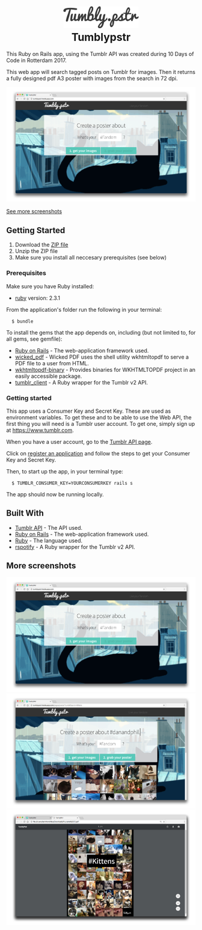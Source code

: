 <h1 align="center">
<img src="Docs/tumbly_logo.png" width="200" alt="icon"><br>
  Tumblypstr
</h1>
This Ruby on Rails app, using the Tumblr API was created during 10 Days of Code in Rotterdam 2017.

This web app will search tagged posts on Tumblr for images. Then it returns a fully designed pdf A3 poster with images from the search in 72 dpi.

![Screenshot](/docs/screenshot1.png)

[See more screenshots](#more-screenshots)

## Getting Started

1. Download the [ZIP file](https://github.com/khendrikse/Tumblypstr/archive/master.zip)
2. Unzip the ZIP file
3. Make sure you install all neccesary prerequisites (see below)

### Prerequisites

Make sure you have Ruby installed:
* [ruby](https://www.ruby-lang.org/en/documentation/installation/) version: 2.3.1

From the application's folder run the following in your terminal:

      $ bundle

To install the gems that the app depends on, including (but not limited to, for all gems, see gemfile):
* [Ruby on Rails](https://github.com/rails/rails) - The web-application framework used.
* [wicked_pdf](https://rubygems.org/gems/wicked_pdf) - Wicked PDF uses the shell utility wkhtmltopdf to serve a PDF file to a user from HTML.
* [wkhtmltopdf-binary](https://rubygems.org/gems/wkhtmltopdf) - Provides binaries for WKHTMLTOPDF project in an easily accessible package.
* [tumblr_client](https://rubygems.org/gems/tumblr_client) - A Ruby wrapper for the Tumblr v2 API.

### Getting started

This app uses a Consumer Key and Secret Key. These are used as environment variables. To get these and to be able to use the Web API, the first thing you will need is a Tumblr user account. To get one, simply sign up at https://www.tumblr.com.

When you have a user account, go to the [Tumblr API page](https://www.tumblr.com/docs/en/api/v2).

Click on [register an application](https://www.tumblr.com/oauth/apps) and follow the steps to get your Consumer Key and Secret Key.

Then, to start up the app, in your terminal type:

      $ TUMBLR_CONSUMER_KEY=YOURCONSUMERKEY rails s

The app should now be running locally.

## Built With

* [Tumblr API](https://www.tumblr.com/docs/en/api/v2) - The API used.
* [Ruby on Rails](http://rubyonrails.org/) - The web-application framework used.
* [Ruby](https://www.ruby-lang.org/en/documentation/installation/) - The language used.
* [rspotify](https://rubygems.org/gems/tumblr_client) - A Ruby wrapper for the Tumblr v2 API.

## More screenshots
![Screenshot](/docs/screenshot1.png)
![Screenshot](/docs/screenshot2.png)
![Screenshot](/docs/screenshot3.png)
